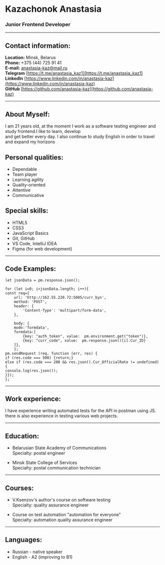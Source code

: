 # Kazachonok Anastasia
### Junior Frontend Developer

---

## Contact information:         

**Location:** Minsk, Belarus   
**Phone:** +375 (44) 725 91 41     
**E-mail:** anastasia-kaz@mail.ru     
**Telegram**  [https://t.me/anastasia_kaz1](https://t.me/anastasia_kaz1)    
**LinkedIn** [https://www.linkedin.com/in/anastasia-kaz](https://www.linkedin.com/in/anastasia-kaz)  
**GitHub** [https://github.com/anastasia-kaz](https://github.com/anastasia-kaz)

---

## About Myself:

I am 21 years old, at the moment I work as a software testing engineer and study frontend.I like to learn, develop     
and get better every day. I also continue to study English in order to travel and expand my horizons

## Personal qualities:

* Dependable
* Team player
* Learning agility 
* Quality-oriented
* Attentive
* Сommunicative

## Special skills:

* HTML5
* CSS3
* JavaScript Basics
* Git, GitHub
* VS Code, IntelliJ IDEA
* Figma (for web development)

---

## Code Examples:

```
let jsonData = pm.response.json();

for (let i=0; i<jsonData.length; i++){
const req={
    url: 'http://162.55.220.72:5005/curr_byn',
    method: 'POST',
    header: {
        'Content-Type': 'multipart/form-data',
    },
        
    body: {
    mode:'formdata',
    formdata:[
        {key: "auth_token", value:  pm.environment.get("token")},
        {key: "curr_code", value:  pm.response.json()[i].Cur_ID}
    ]},
    };
pm.sendRequest (req, function (err, res) {  
if (res.code === 500) {return;}
else if (res.code === 200 && res.json().Cur_OfficialRate != undefined) {
console.log(res.json());
}});
};
```

---

## Work experience:

I have experience writing automated tests for the API in postman using JS. there is also experience in testing various web projects.

---

## Education:

* Belarusian State Academy of Communications   
Specialty: postal engineer

* Minsk State College of Services   
Specialty: postal communication technician

---

## Courses:

* V.Ksenzov's author's course on software testing   
Specialty: quality assurance engineer

* Сourse on test automation "automation for everyone"   
Specialty: automation quality assurance engineer

---

## Languages:

* Russian - native speaker
* English - A2 (improving to B1)
